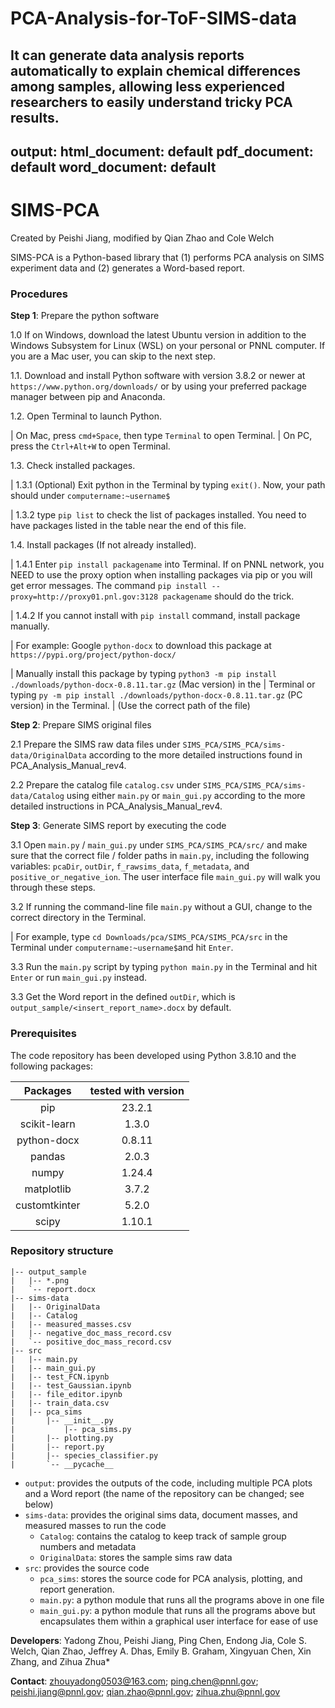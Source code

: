 # PCA-Analysis-for-ToF-SIMS-data
It can generate data analysis reports automatically to explain chemical differences among samples, allowing less experienced researchers to easily understand tricky PCA results. 
---
output:
  html_document: default
  pdf_document: default
  word_document: default
---
# SIMS-PCA

Created by Peishi Jiang, modified by Qian Zhao and Cole Welch

SIMS-PCA is a Python-based library that (1) performs PCA analysis on SIMS experiment data and (2) generates a Word-based report.

### Procedures

**Step 1**: Prepare the python software 

1.0 If on Windows, download the latest Ubuntu version in addition to the Windows Subsystem for Linux (WSL) on your personal or PNNL computer. If you are a Mac user, you can skip to the next step.

1.1. Download and install Python software with version 3.8.2 or newer at `https://www.python.org/downloads/` or by using your preferred package manager between pip and Anaconda.

1.2. Open Terminal to launch Python.

|         On Mac, press `cmd+Space`, then type `Terminal` to open Terminal.
|         On PC, press the `Ctrl+Alt+W` to open Terminal.
        
1.3. Check installed packages.

|        1.3.1 (Optional) Exit python in the Terminal by typing `exit()`. Now, your path should under `computername:~username$`
        
|        1.3.2 type `pip list` to check the list of packages installed. You need to have packages listed in the table near the end of this file.
        
1.4. Install packages (If not already installed).

|        1.4.1 Enter `pip install packagename` into Terminal. If on PNNL network, you NEED to use the proxy option when installing packages via pip or you will get error messages. The command `pip install --proxy=http://proxy01.pnl.gov:3128 packagename` should do the trick.
        
|        1.4.2 If you cannot install with `pip install` command, install package manually. 
        
|                   For example: Google `python-docx` to download this package at `https://pypi.org/project/python-docx/`
              
|                   Manually install this package by typing `python3 -m pip install ./downloads/python-docx-0.8.11.tar.gz` (Mac version) in the 
|                   Terminal or typing `py -m pip install ./downloads/python-docx-0.8.11.tar.gz` (PC version) in the Terminal. 
|                   (Use the correct path of the file)
        
**Step 2**: Prepare SIMS original files 

2.1 Prepare the SIMS raw data files under `SIMS_PCA/SIMS_PCA/sims-data/OriginalData` according to the more detailed instructions found in PCA_Analysis_Manual_rev4.

2.2 Prepare the catalog file `catalog.csv` under `SIMS_PCA/SIMS_PCA/sims-data/Catalog` using either `main.py` or `main_gui.py` according to the more detailed instructions in PCA_Analysis_Manual_rev4.

**Step 3**: Generate SIMS report by executing the code 

3.1 Open `main.py` / `main_gui.py` under `SIMS_PCA/SIMS_PCA/src/` and make sure that the correct file / folder paths in `main.py`, including the following variables: `pcaDir`, `outDir`, `f_rawsims_data`, `f_metadata`, and `positive_or_negative_ion`. The user interface file `main_gui.py` will walk you through these steps.

3.2 If running the command-line file `main.py` without a GUI, change to the correct directory in the Terminal.

|       For example, type `cd Downloads/pca/SIMS_PCA/SIMS_PCA/src` in the Terminal under `computername:~username$`and hit `Enter`.

3.3 Run the `main.py` script by typing `python main.py` in the Terminal and hit `Enter` or run `main_gui.py` instead.

3.3 Get the Word report in the defined `outDir`, which is `output_sample/<insert_report_name>.docx` by default.


### Prerequisites

The code repository has been developed using Python 3.8.10 and the following packages:

|     Packages    | tested with version |
| :-------------: | :-----------------: |
|       pip       |       23.2.1        |
|   scikit-learn  |       1.3.0         |
|   python-docx   |       0.8.11        |
|      pandas     |       2.0.3         |
|      numpy      |       1.24.4        |
|   matplotlib    |       3.7.2         |
|  customtkinter  |       5.2.0         |
|      scipy      |       1.10.1        |



### Repository structure

```
|-- output_sample
|   |-- *.png
|   `-- report.docx
|-- sims-data
|   |-- OriginalData
|   |-- Catalog
|   |-- measured_masses.csv
|   |-- negative_doc_mass_record.csv
|   `-- positive_doc_mass_record.csv
|-- src
|   |-- main.py
|   |-- main_gui.py
|   |-- test_FCN.ipynb
|   |-- test_Gaussian.ipynb
|   |-- file_editor.ipynb
|   |-- train_data.csv
|   |-- pca_sims
|       |-- __init__.py
|   		|-- pca_sims.py
|       |-- plotting.py
|       |-- report.py
|       |-- species_classifier.py
|       `-- __pycache__
```

- `output`: provides the outputs of the code, including multiple PCA plots and a Word report (the name of the repository can be changed; see below)
- `sims-data`: provides the original sims data, document masses, and measured masses to run the code
  - `Catalog`: contains the catalog to keep track of sample group numbers and metadata
  - `OriginalData`: stores the sample sims raw data
- `src`: provides the source code
  - `pca_sims`: stores the source code for PCA analysis, plotting, and report generation.
  - `main.py`: a python module that runs all the programs above in one file
  - `main_gui.py`: a python module that runs all the programs above but encapsulates them within a graphical user interface for ease of use




**Developers**: Yadong Zhou, Peishi Jiang, Ping Chen, Endong Jia, Cole S. Welch, Qian Zhao, Jeffrey A. Dhas,
Emily B. Graham, Xingyuan Chen, Xin Zhang, and Zihua Zhua*

**Contact**: zhouyadong0503@163.com; ping.chen@pnnl.gov; peishi.jiang@pnnl.gov; qian.zhao@pnnl.gov; zihua.zhu@pnnl.gov
